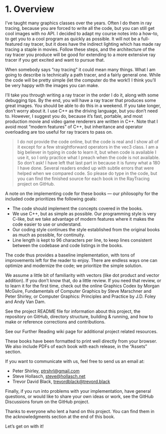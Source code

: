 # 1. Overview

I’ve taught many graphics classes over the years. Often I do them in ray tracing, because you are forced to write all the code, but you can still get cool images with no API. I decided to adapt my course notes into a how-to, to get you to a cool program as quickly as possible. It will not be a full-featured ray tracer, but it does have the indirect lighting which has made ray tracing a staple in movies. Follow these steps, and the architecture of the ray tracer you produce will be good for extending to a more extensive ray tracer if you get excited and want to pursue that.

When somebody says “ray tracing” it could mean many things. What I am going to describe is technically a path tracer, and a fairly general one. While the code will be pretty simple (let the computer do the work!) I think you’ll be very happy with the images you can make.

I’ll take you through writing a ray tracer in the order I do it, along with some debugging tips. By the end, you will have a ray tracer that produces some great images. You should be able to do this in a weekend. If you take longer, don’t worry about it. I use C++ as the driving language, but you don’t need to. However, I suggest you do, because it’s fast, portable, and most production movie and video game renderers are written in C++. Note that I avoid most “modern features” of C++, but inheritance and operator overloading are too useful for ray tracers to pass on.

> I do not provide the code online, but the code is real and I show all of it except for a few straightforward operators in the vec3 class. I am a big believer in typing in code to learn it, but when code is available I use it, so I only practice what I preach when the code is not available. So don’t ask!
I have left that last part in because it is funny what a 180 I have done. Several readers ended up with subtle errors that were helped when we compared code. So please do type in the code, but you can find the finished source for each book in the RayTracing project on GitHub.

A note on the implementing code for these books — our philosophy for the included code prioritizes the following goals:

- The code should implement the concepts covered in the books.
- We use C++, but as simple as possible. Our programming style is very C-like, but we take advantage of modern features where it makes the code easier to use or understand.
- Our coding style continues the style established from the original books as much as possible, for continuity.
- Line length is kept to 96 characters per line, to keep lines consistent between the codebase and code listings in the books.

The code thus provides a baseline implementation, with tons of improvements left for the reader to enjoy. There are endless ways one can optimize and modernize the code; we prioritize the simple solution.

We assume a little bit of familiarity with vectors (like dot product and vector addition). If you don’t know that, do a little review. If you need that review, or to learn it for the first time, check out the online Graphics Codex by Morgan McGuire, Fundamentals of Computer Graphics by Steve Marschner and Peter Shirley, or Computer Graphics: Principles and Practice by J.D. Foley and Andy Van Dam.

See the project README file for information about this project, the repository on GitHub, directory structure, building & running, and how to make or reference corrections and contributions.

See our Further Reading wiki page for additional project related resources.

These books have been formatted to print well directly from your browser. We also include PDFs of each book with each release, in the “Assets” section.

If you want to communicate with us, feel free to send us an email at:

- Peter Shirley, ptrshrl@gmail.com
- Steve Hollasch, steve@hollasch.net
- Trevor David Black, trevordblack@trevord.black

Finally, if you run into problems with your implementation, have general questions, or would like to share your own ideas or work, see the GitHub Discussions forum on the GitHub project.

Thanks to everyone who lent a hand on this project. You can find them in the acknowledgments section at the end of this book.

Let’s get on with it!

